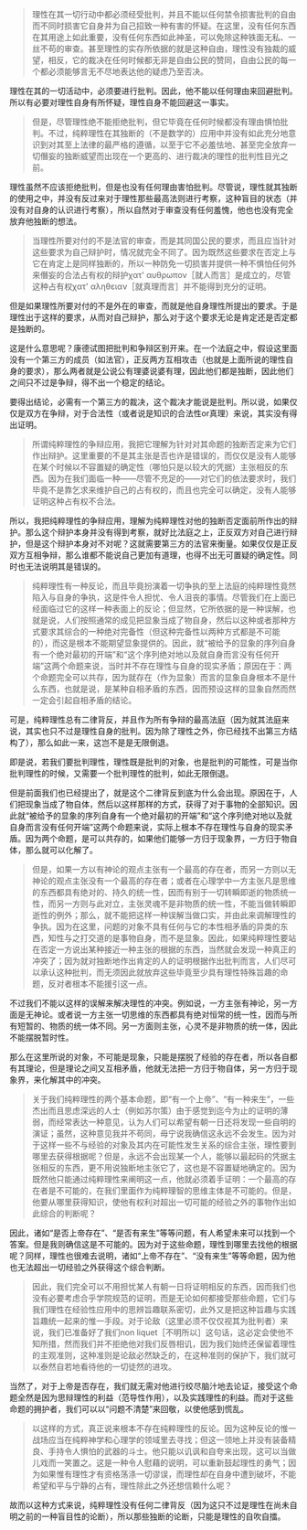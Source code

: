 <blockquote>理性在其一切行动中都必须经受批判，并且不能以任何禁令损害批判的自由而不同时损害它自身并为自己招致一种有害的怀疑。在这里，没有任何东西在其用途上如此重要，没有任何东西如此神圣，可以免除这种铁面无私、一丝不苟的审查。甚至理性的实存所依据的就是这种自由，理性没有独裁的威望，相反，它的裁决在任何时候都无非是自由公民的赞同，自由公民的每一个都必须能够言无不尽地表达他的疑虑乃至否决。</blockquote><p>理性在其的一切活动中，必须要进行批判。因此，他不能以任何理由来回避批判。所以有必要对理性自身有所怀疑，理性自身不能回避这一事实。</p><blockquote>但是，尽管理性绝不能拒绝批判，但它毕竟在任何时候都没有理由惧怕批判。不过，纯粹理性在其独断的（不是数学的）应用中并没有如此充分地意识到对其至上法律的最严格的遵循，以至于它不必羞怯地、甚至完全放弃一切僭妄的独断威望而出现在一个更高的、进行裁决的理性的批判性目光之前。</blockquote><p>理性虽然不应该拒绝批判，但是也没有任何理由害怕批判。尽管说，理性就其独断的使用之中，并没有反过来对于理性那些最高法则进行考察，这种盲目的状态（并没有对自身的认识进行考察），所以自然对于审查没有任何羞愧，他也也没有完全放弃他独断的想法。</p><blockquote>当理性所要对付的不是法官的审查，而是其同国公民的要求，而且应当针对这些要求为自己辩护时，情况就完全不同了。因为既然这些要求在否定上与它在肯定上是同样独断的，所以一种防免一切损害并提供一种不惧怕任何外来僭妄的合法占有权的辩护χατ' αυθρωπον［就人而言］是成立的，尽管这种占有权χατ' αληθειαν［就真理而言］并不能得到充分的证明。</blockquote><p>但是如果理性所要对付的不是外在的审查，而就是他自身理性所提出的要求。于是理性出于这样的要求，从而对自己辩护，那么对于这个要求无论是肯定还是否定都是独断的。</p><p>这是什么意思呢？康德试图把批判和争辩区别开来。在一个法庭之中，假设这里面没有一个第三方的成员（如法官），正反两方互相攻击（也就是上面所说的理性自身的要求），那么两者就是公说公有理婆说婆有理，因此他们都是独断，因此他们之间只不过是争辩，得不出一个稳定的结论。</p><p>要得出结论，必需有一个第三方的裁决，这个裁决才能说是批判。所以说，如果仅仅是双方在争辩，对于合法性（或者说是知识的合法性or真理）来说，其实没有得出证明。</p><blockquote>所谓纯粹理性的争辩应用，我把它理解为针对对其命题的独断否定来为它们作出辩护。这里重要的不是其主张是否也许是错误的，而仅仅是没有人能够在某个时候以不容置疑的确定性（哪怕只是以较大的凭据）主张相反的东西。因为在我们面临一种——尽管不充足的——对它们的依法要求时，我们毕竟不是靠乞求来维护自己的占有权的，而且也完全可以确定，没有人能够证明这种占有权不合法。</blockquote><p>所以，我把纯粹理性的争辩应用，理解为纯粹理性对他的独断否定面前所作出的辩护。那么这个辩护本身并没有得到考察，就好比法庭之上，正反双方对自己进行辩护，但是这个辩护本身对不对呢？这就需要第三方的法官来衡量。如果仅仅是正反双方互相争辩，那么谁都不能说自己更加有道理，也得不出无可置疑的确定性。同时也无法说明其是错误的。</p><blockquote>纯粹理性有一种反论，而且毕竟扮演着一切争执的至上法庭的纯粹理性竟然陷入与自身的争执，这是件令人担忧、令人沮丧的事情。尽管我们在上面已经面临过它的这样一种表面上的反论；但显然，它所依据的是一种误解，也就是说，人们按照通常的成见把显象当成了物自身，然后以这种或者那种方式要求其综合的一种绝对完备性（但这种完备性以两种方式都是不可能的），而这是根本不能期望显象提供的。因此，就“被给予的显象的序列自身有一个绝对最初的开端”和“这个序列绝对地以及就自身而言没有任何开端”这两个命题来说，当时并不存在理性与自身的现实矛盾；原因在于：两个命题完全可以共存，因为就存在（作为显象）而言的显象自身根本不是什么东西，也就是说，是某种自相矛盾的东西，因而预设这样的显象自然而然一定会引起自相矛盾的结论。</blockquote><p>可是，纯粹理性总有二律背反，并且作为所有争辩的最高法庭（因为就其法庭来说，其实也只不过是理性自身的批判。因为除了理性之外，你已经找不出第三方结构了），那么如此一来，这岂不是是无限倒退。</p><p>即是说，若我们要批判理性，理性既是批判的对象，也是批判的可能性，可是当你批判理性的时候，又需要一个批判理性的批判，如此无限倒退。</p><p>但是前面我们也已经提出了，就是这个二律背反到底为什么会出现。原因在于，人们把现象当成了物自体，然后以这样那样的方式，获得了对于事物的全部知识。因此就“被给予的显象的序列自身有一个绝对最初的开端”和“这个序列绝对地以及就自身而言没有任何开端”这两个命题来说，实际上根本不存在理性与自身的现实矛盾。因为两个命题，是可以共存的，如果他们能够一方归于现象界，一方归于物自体，那么就可以化解了。</p><blockquote>但是，如果一方以有神论的观点主张有一个最高的存在者，而另一方则以无神论的观点主张没有一个最高的存在者；或者在心理学中一方主张凡是思维的东西都具有绝对的、持久的统一性，因而有别于一切转瞬即逝的物质统一性，而另一方则与此对立，主张灵魂不是非物质的统一性，不能当做转瞬即逝性的例外；那么，就不能把这样一种误解当做口实，并由此来调解理性的争执。因为在这里，问题的对象不具有任何与它的本性相矛盾的异类的东西，知性与之打交道的是事物自身，而不是显象。因此，如果纯粹理性要站在否定一方说出某种接近一种主张的根据的东西，当然就会发现一种真正的冲突了；因为就对独断地作出肯定的人的证明根据作出批判而言，人们尽可以承认这种批判，而无须因此就放弃这些毕竟至少具有理性特殊旨趣的命题，反对者根本不能援引这一点。</blockquote><p>不过我们不能以这样的误解来解决理性的冲突。例如说，一方主张有神论，另一方面是无神论。或者说一方主张一切思维的东西都具有绝对恒常的统一性，因而与所有短暂的、物质的统一体不同。另一方面则主张，心灵不是非物质的统一体，因此不能摆脱暂时性。</p><p>那么在这里所说的对象，不可能是现象，只能是摆脱了经验的存在者，所以各自都有其理论，但是理论之间又互相矛盾，他就无法把一方归于物自体，另一方归于现象界，来化解其中的冲突。</p><blockquote>关于我们纯粹理性的两个基本命题，即“有一个上帝”、“有一种来生”，一些杰出而且思虑深远的人士（例如苏尔策）由于感觉到迄今为止的证明的薄弱，而经常表达一种意见，认为人们可以希望有朝一日还将发现一些自明的演证；虽然，这种意见我并不苟同，毋宁说我确信这永远不会发生。因为对于这样一些不与经验的对象及其内在可能性发生关系的综合主张，理性要到哪里去获得根据呢？但是，永远不会出现某一个人，能够以最起码的凭据主张相反的东西，更不用说独断地主张它了，这也是不容置疑地确定的。因为既然他只能通过纯粹理性来阐明这一点，他就必须着手证明：一个最高的存在者是不可能的，在我们里面作为纯粹理智的思维主体是不可能的。但是，他要从哪里获得知识，使他有权利对超出一切可能的经验之外的事物作出如此综合的判断呢？</blockquote><p>因此，诸如“是否上帝存在”、“是否有来生”等等问题，有人希望未来可以找到一个答案。但是我则确信这是不可能的。因为对于这些命题，理性到哪里去找他的根据呢？同样，理性也很难去说明，诸如“上帝不存在”、“没有来生”等等命题，因为他也无法超出一切经验之外获得这个综合判断。</p><blockquote>因此，我们完全可以不用担忧某人有朝一日将证明相反的东西，因而我们也没有必要考虑合乎学院规范的证明，而是无论如何都接受那些命题，它们与我们理性在经验性应用中的思辨旨趣联系密切，此外又是把这种旨趣与实践旨趣统一起来的惟一手段。对于论敌（这里必须不仅仅视其为批判者）来说，我们已准备好了我们non liquet［不明所以］这句话，这必定会使他不知所措，然而我们并不拒绝他对我们反唇相讥，因为我们始终还保留着理性的主观准则，这种准则是论敌必然缺乏的，在这种准则的保护下，我们就可以泰然自若地看待他的一切徒然的进攻。</blockquote><p>当然了，对于上帝是否存在，我们就无需对他进行绞尽脑汁地去论证，接受这个命题全然是因为思辩理性的利益（范导性作用），以及实践理性的利益。而对于这些命题的拥护者，我们可以以“问题不清楚”来回敬，以使他感到慌乱。</p><blockquote>以这样的方式，真正说来根本不存在纯粹理性的反论。因为这种反论的惟一战场应当在纯粹神学和心理学的领域里去寻找；但这一领地上并没有装备精良、手持令人惧怕的武器的斗士。他只能以讥讽和自夸来出现，这可以当做儿戏而一笑置之。这是一种令人慰藉的说明，可以重新鼓起理性的勇气；因为如果惟有理性才有资格荡涤一切谬误，而理性却在自身中遭到破坏，不能希望和平与宁静的占有，理性除此之外还想信赖什么呢？</blockquote><p>故而以这种方式来说，纯粹理性没有任何二律背反（因为这只不过是理性在尚未自明之前的一种盲目性的论断），所以那些独断的论断，只能是理性的自吹自擂。</p><p></p>
